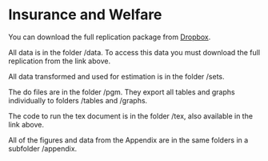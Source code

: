 # Insurance and Welfare

You can download the full replication package from [Dropbox](https://www.dropbox.com/scl/fo/u4p9xcnw309pcdzqwwmxw/APrMqXIz3PP4Xun1sPndq8o?rlkey=rfmt8xegu7r5y7292yovindz2&st=zi07nb8m&dl=0).

All data is in the folder /data. To access this data you must download the full replication from the link above.

All data transformed and used for estimation is in the folder /sets. 

The do files are in the folder /pgm. They export all tables and graphs individually to folders /tables and /graphs.

The code to run the tex document is in the folder /tex, also available in the link above.

All of the figures and data from the Appendix are in the same folders in a subfolder /appendix.
